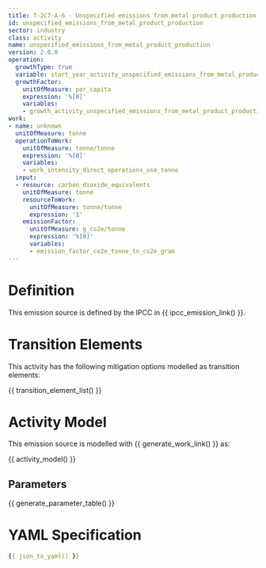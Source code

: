 ```yaml
---
title: T-2C7-A-6 - Unspecified emissions from metal product production
id: unspecified_emissions_from_metal_product_production
sector: industry
class: activity
name: unspecified_emissions_from_metal_product_production
version: 2.0.0
operation:
  growthType: true
  variable: start_year_activity_unspecified_emissions_from_metal_product_production
  growthFactor:
    unitOfMeasure: per_capita
    expression: '%[0]'
    variables:
    - growth_activity_unspecified_emissions_from_metal_product_production
work:
- name: unknown
  unitOfMeasure: tonne
  operationToWork:
    unitOfMeasure: tonne/tonne
    expression: '%[0]'
    variables:
    - work_intensity_direct_operations_use_tonne
  input:
  - resource: carbon_dioxide_equivalents
    unitOfMeasure: tonne
    resourceToWork:
      unitOfMeasure: tonne/tonne
      expression: '1'
    emissionFactor:
      unitOfMeasure: g_co2e/tonne
      expression: '%[0]'
      variables:
      - emission_factor_co2e_tonne_to_co2e_gram
---
```



# Definition
This emission source is defined by the IPCC in {{ ipcc_emission_link() }}.

# Transition Elements

This activity has the following mitigation options modelled as transition elements:

{{ transition_element_list() }}

# Activity Model
This emission source is modelled with {{ generate_work_link() }} as:

{{ activity_model() }}

## Parameters

{{ generate_parameter_table() }}

# YAML Specification

```yaml
{{ json_to_yaml() }}
```

